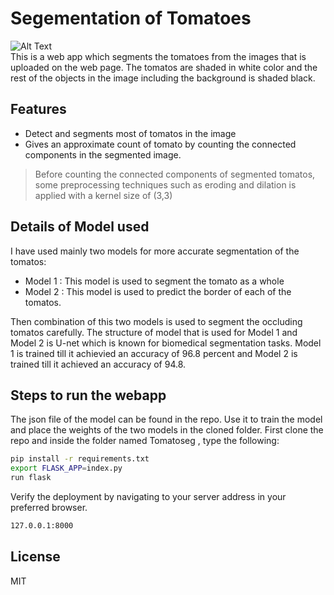 # Segementation of Tomatoes
![Alt Text](https://github.com/has97/Tomatoseg/blob/master/images/tomatofield.gif) <br />
This is a web app which segments the tomatoes from the images that is uploaded on the web page. The tomatos are shaded in white color and the rest of the objects in the image including the background is shaded black.


## Features

- Detect and segments most of tomatos in the image
- Gives an approximate count of tomato by counting the connected components in the segmented image.

> Before counting the connected components of segmented tomatos,
> some preprocessing techniques such as eroding and dilation is 
> applied with a kernel size of (3,3)

## Details of Model used
I have used mainly two models for more accurate segmentation of the tomatos:
- Model 1 : This model is used to segment the tomato as a whole
- Model 2 : This model is used to predict the border of each of the tomatos.

Then combination of this two models is used to  segment the occluding tomatos carefully. The structure of model that is used for Model 1 and Model 2 is U-net which is known for biomedical segmentation tasks. Model 1 is trained till it achievied an accuracy of 96.8 percent and Model 2 is trained till it achieved an accuracy of 94.8.

## Steps to run the webapp 
The json file of the model can be found in the repo. Use it to train the model and place the weights of the two models in the cloned folder.
First clone the repo and inside the folder named Tomatoseg , type the following:
```sh
pip install -r requirements.txt
export FLASK_APP=index.py
run flask
```


Verify the deployment by navigating to your server address in
your preferred browser.

```sh
127.0.0.1:8000
```

## License

MIT
